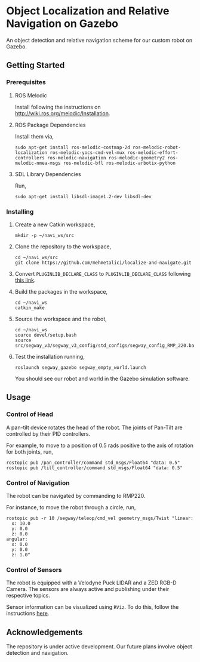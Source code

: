 # Object Localization and Relative Navigation on Gazebo
An object detection and relative navigation scheme for our custom robot on Gazebo.

## Getting Started
### Prerequisites
1. ROS Melodic

    Install following the instructions on http://wiki.ros.org/melodic/Installation.
2. ROS Package Dependencies
    
    Install them via,
    ``` 
    sudo apt-get install ros-melodic-costmap-2d ros-melodic-robot-localization ros-melodic-yocs-cmd-vel-mux ros-melodic-effort-controllers ros-melodic-navigation ros-melodic-geometry2 ros-melodic-nmea-msgs ros-melodic-bfl ros-melodic-arbotix-python
    ```

3. SDL Library Dependencies

    Run,
    ``` 
    sudo apt-get install libsdl-image1.2-dev libsdl-dev
    ```


### Installing
1. Create a new Catkin workspace,
    ``` 
    mkdir -p ~/navi_ws/src
    ```
2. Clone the repository to the workspace,
    ``` 
    cd ~/navi_ws/src
    git clone https://github.com/mehmetalici/localize-and-navigate.git
    ```

3. Convert `PLUGINLIB_DECLARE_CLASS` to `PLUGINLIB_DECLARE_CLASS` following [this link](http://docs.ros.org/en/jade/api/pluginlib/html/class__list__macros_8h.html).

4. Build the packages in the workspace,
    ``` 
    cd ~/navi_ws
    catkin_make
    ``` 
5. Source the workspace and the robot,
    ``` 
    cd ~/navi_ws
    source devel/setup.bash
    source src/segway_v3/segway_v3_config/std_configs/segway_config_RMP_220.bash
    ``` 
6. Test the installation running,
    ``` 
    roslaunch segway_gazebo segway_empty_world.launch
    ``` 
    You should see our robot and world in the Gazebo simulation software.


## Usage

### Control of Head
A pan-tilt device rotates the head of the robot. The joints of Pan-Tilt are controlled by their PID controllers. 

For example, to move to a position of 0.5 rads positive to the axis of rotation for both joints, run,
``` 
rostopic pub /pan_controller/command std_msgs/Float64 "data: 0.5" 
rostopic pub /tilt_controller/command std_msgs/Float64 "data: 0.5" 
``` 


### Control of Navigation
The robot can be navigated by commanding to RMP220.

For instance, to move the robot through a circle, run,
``` 
rostopic pub -r 10 /segway/teleop/cmd_vel geometry_msgs/Twist "linear:
  x: 10.0
  y: 0.0
  z: 0.0
angular:
  x: 0.0
  y: 0.0
  z: 1.0"
``` 

### Control of Sensors
The robot is equipped with a Velodyne Puck LIDAR and a ZED RGB-D Camera. The sensors are always active and publishing under their respective topics.

Sensor information can be visualized using `RViz`. To do this, follow the instructions [here](http://gazebosim.org/tutorials?tut=drcsim_visualization&cat=drcsim
). 


## Acknowledgements
The repository is under active development. Our future plans involve object detection and navigation.
